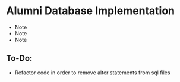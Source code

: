 # Alumni Database Implementation
* Note
* Note
* Note

## To-Do:
* Refactor code in order to remove alter statements from sql files
